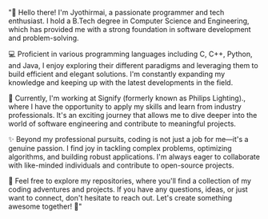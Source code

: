 "👋 Hello there! I'm Jyothirmai, a passionate programmer and tech enthusiast. I hold a B.Tech degree in Computer Science and Engineering, which has provided me with a strong foundation in software development and problem-solving.

💻 Proficient in various programming languages including C, C++, Python, and Java, I enjoy exploring their different paradigms and leveraging them to build efficient and elegant solutions. I'm constantly expanding my knowledge and keeping up with the latest developments in the field.

🔦 Currently, I'm working at Signify (formerly known as Philips Lighting)., where I have the opportunity to apply my skills and learn from industry professionals. It's an exciting journey that allows me to dive deeper into the world of software engineering and contribute to meaningful projects.

✨ Beyond my professional pursuits, coding is not just a job for me—it's a genuine passion. I find joy in tackling complex problems, optimizing algorithms, and building robust applications. I'm always eager to collaborate with like-minded individuals and contribute to open-source projects.

🌟 Feel free to explore my repositories, where you'll find a collection of my coding adventures and projects. If you have any questions, ideas, or just want to connect, don't hesitate to reach out. Let's create something awesome together! 🚀"
